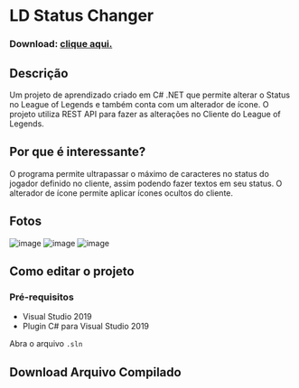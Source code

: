 # LD Status Changer

### Download: <a href="#download">clique aqui.</a>

## Descrição
Um projeto de aprendizado criado em C# .NET que permite alterar o Status no League of Legends e também conta com um alterador de ícone.
O projeto utiliza REST API para fazer as alterações no Cliente do League of Legends.

## Por que é interessante?

O programa permite ultrapassar o máximo de caracteres no status do jogador definido no cliente, assim podendo fazer textos em seu status.
O alterador de ícone permite aplicar ícones ocultos do cliente.

## Fotos

![image](https://user-images.githubusercontent.com/87252241/154387547-63f18400-6b1e-4e83-83b9-9598c89235d8.png)
![image](https://user-images.githubusercontent.com/87252241/154387574-b3892707-ba3f-4416-9287-4afbaf311dab.png)
![image](https://user-images.githubusercontent.com/87252241/154387478-9915821d-7891-4e53-afe5-283682941403.png)

## Como editar o projeto

### Pré-requisitos
- Visual Studio 2019
- Plugin C# para Visual Studio 2019

Abra o arquivo `.sln`

## <h2 id="download">Download Arquivo Compilado<h2>
